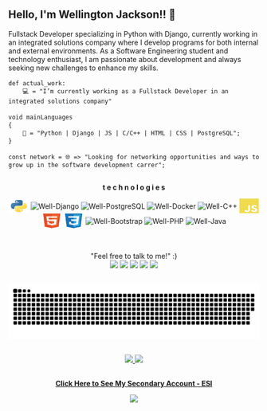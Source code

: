 ## Hello, I'm Wellington Jackson!! 👋
Fullstack Developer specializing in Python with Django, currently working in an integrated solutions company where I develop programs for both internal and external environments. As a Software Engineering student and technology enthusiast, I am passionate about development and always seeking new challenges to enhance my skills.
```
def actual_work:
    💻 = "I’m currently working as a Fullstack Developer in an integrated solutions company"

void mainLanguages
{
    🐍 = "Python | Django | JS | C/C++ | HTML | CSS | PostgreSQL";
}

const network = 🌐 => "Looking for networking opportunities and ways to grow up in the software development carrer";
```
 
##
<div align="center">
  <p><strong>t e c h n o l o g i e s </strong></p>
  <div style="display: inline_block" align="center">
    <img align="center" alt="Well-Python" height="30" width="40" src="https://raw.githubusercontent.com/devicons/devicon/master/icons/python/python-original.svg">
    <img align="center" alt="Well-Django" height="30" width="40" src="https://cdn.jsdelivr.net/gh/devicons/devicon/icons/django/django-plain.svg">
    <img align="center" alt="Well-PostgreSQL" height="30" width="40" src="https://cdn.jsdelivr.net/gh/devicons/devicon/icons/postgresql/postgresql-original-wordmark.svg">
    <img align="center" alt="Well-Docker" height="30" width="40" src="https://cdn.jsdelivr.net/gh/devicons/devicon/icons/docker/docker-original-wordmark.svg">
    <img align="center" alt="Well-C++" height="30" width="40" src="https://cdn.jsdelivr.net/gh/devicons/devicon/icons/cplusplus/cplusplus-original.svg">
    <img align="center" alt="Well-JS" height="30" width="40" src="https://raw.githubusercontent.com/devicons/devicon/master/icons/javascript/javascript-plain.svg">
    <img align="center" alt="Well-HTML" height="30" width="40" src="https://raw.githubusercontent.com/devicons/devicon/master/icons/html5/html5-original.svg">
    <img align="center" alt="Well-CSS" height="30" width="40" src="https://raw.githubusercontent.com/devicons/devicon/master/icons/css3/css3-original.svg">
    <img align="center" alt="Well-Bootstrap" height="30" width="40" src="https://cdn.jsdelivr.net/gh/devicons/devicon/icons/bootstrap/bootstrap-original.svg">
    <img align="center" alt="Well-PHP" height="30" width="40" src="https://cdn.jsdelivr.net/gh/devicons/devicon/icons/php/php-plain.svg">
    <img align="center" alt="Well-Java" height="30" width="40" src="https://cdn.jsdelivr.net/gh/devicons/devicon/icons/java/java-original.svg">   
  </div>
</div>
  
##
<div align="center"><br>
    "Feel free to talk to me!" :)
    <br>
  <a href="https://www.linkedin.com/in/jsrwell" target="_blank"><img src="https://img.shields.io/badge/-LinkedIn-%230077B5?style=for-the-badge&logo=linkedin&logoColor=white" target="_blank"></a>
  <a href="mailto:wellingtonjsramos@gmail.com"><img src="https://img.shields.io/badge/-Gmail-%23333?style=for-the-badge&logo=gmail&logoColor=white" target="_blank"></a>
  <a href="https://wa.me/5541997258110" target="_blank"><img src="https://img.shields.io/badge/WhatsApp-25D366?style=for-the-badge&logo=whatsapp&logoColor=white" target="_blank"></a>
  <a href="https://instagram.com/jsrwell" target="_blank"><img src="https://img.shields.io/badge/-Instagram-%23E4405F?style=for-the-badge&logo=instagram&logoColor=white" target="_blank"></a>
  <a href="https://twitter.com/jsrwell" target="_blank"><img src="https://img.shields.io/badge/Twitter-1DA1F2?style=for-the-badge&logo=twitter&logoColor=white" target="_blank"></a>
</div>
  
##
 <div align="center">
  <picture>
    <source media="(prefers-color-scheme: dark)" srcset="https://raw.githubusercontent.com/jsrwell/jsrwell/output/github-contribution-grid-snake-dark.svg">
    <source media="(prefers-color-scheme: light)" srcset="https://raw.githubusercontent.com/jsrwell/jsrwell/output/github-contribution-grid-snake.svg">
    <img alt="github contribution grid snake animation" src="https://raw.githubusercontent.com/jsrwell/jsrwell/output/github-contribution-grid-snake.svg">
  </picture>
 </div>

##
<div align="center">
  <a href="https://github.com/jsrwell">
  <img height="180em" src="https://github-readme-stats.vercel.app/api?username=jsrwell&show_icons=true&theme=transparent&include_all_commits=true&count_private=true"/>
  <img height="180em" src="https://github-readme-stats.vercel.app/api/top-langs/?username=jsrwell&layout=compact&langs_count=7&theme=transparent"/>
</div>
  
##
<div align="center">
  <a href="https://github.com/jsrwell-esiexata">
    <p><strong> Click Here to See My Secondary Account - ESI </strong></p>
  <img height="180em" src="https://github-readme-stats.vercel.app/api?username=jsrwell-esiexata&show_icons=true&theme=dark&include_all_commits=true&count_private=true"/>
</div>

##
